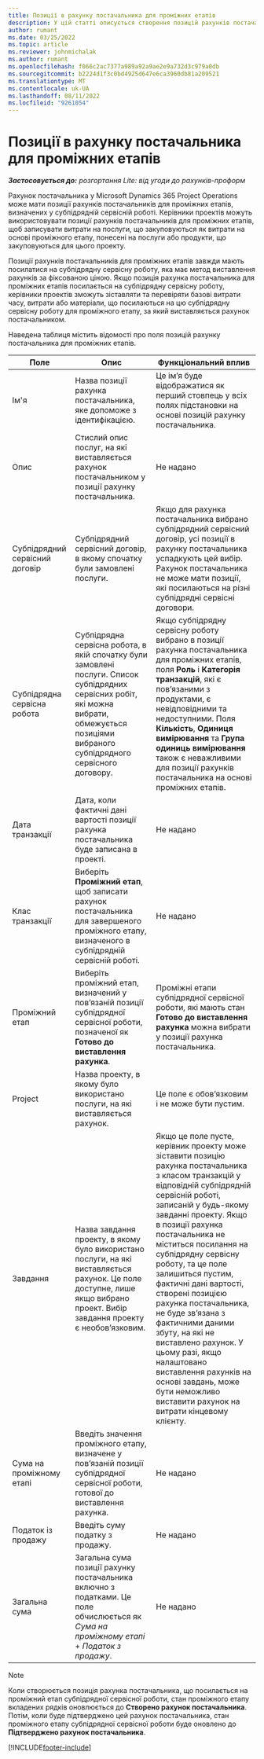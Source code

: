 ```yaml
---
title: Позиції в рахунку постачальника для проміжних етапів
description: У цій статті описується створення позицій рахунків постачальників для проміжних етапів у субпідрядному сервісному договорі.
author: rumant
ms.date: 03/25/2022
ms.topic: article
ms.reviewer: johnmichalak
ms.author: rumant
ms.openlocfilehash: f066c2ac7377a989a92a9ae2e9a732d3c979a0db
ms.sourcegitcommit: b2224d1f3c0bd4925d647e6ca3960db81a209521
ms.translationtype: MT
ms.contentlocale: uk-UA
ms.lasthandoff: 08/11/2022
ms.locfileid: "9261054"
---
```

# <a name="vendor-invoice-lines-for-milestones"></a>Позиції в рахунку постачальника для проміжних етапів

_**Застосовується до:** розгортання Lite: від угоди до рахунків-проформ_

Рахунок постачальника у Microsoft Dynamics 365 Project Operations може мати позиції рахунків постачальників для проміжних етапів, визначених у субпідрядній сервісній роботі. Керівники проектів можуть використовувати позиції рахунків постачальників для проміжних етапів, щоб записувати витрати на послуги, що закуповуються як витрати на основі проміжного етапу, понесені на послуги або продукти, що закуповуються для цього проекту.

Позиції рахунків постачальників для проміжних етапів завжди мають посилатися на субпідрядну сервісну роботу, яка має метод виставлення рахунків за фіксованою ціною. Якщо позиція рахунка постачальника для проміжних етапів посилається на субпідрядну сервісну роботу, керівники проектів зможуть зіставляти та перевіряти базові витрати часу, витрати або матеріали, що посилаються на цю субпідрядну сервісну роботу для проміжного етапу, за який виставляється рахунок постачальником.

Наведена таблиця містить відомості про поля позицій рахунку постачальника для проміжних етапів.

| Поле | Опис | Функціональний вплив |
| --- | --- | --- |
| Ім'я | Назва позиції рахунка постачальника, яке допоможе з ідентифікацією. | Це ім’я буде відображатися як перший стовпець у всіх полях підстановки на основі позицій рахунку постачальника. |
| Опис | Стислий опис послуг, на які виставляється рахунок постачальником у позиції рахунку постачальника. | Не надано |
| Субпідрядний сервісний договір | Субпідрядний сервісний договір, в якому спочатку були замовлені послуги. | Якщо для рахунка постачальника вибрано субпідрядний сервісний договір, усі позиції в рахунку постачальника успадкують цей вибір. Рахунок постачальника не може мати позиції, які посилаються на різні субпідрядні сервісні договори. |
| Субпідрядна сервісна робота | Субпідрядна сервісна робота, в якій спочатку були замовлені послуги. Список субпідрядних сервісних робіт, які можна вибрати, обмежується позиціями вибраного субпідрядного сервісного договору. | Якщо субпідрядну сервісну роботу вибрано в позиції рахунка постачальника для проміжних етапів, поля **Роль** і **Категорія транзакцій**, які є пов’язаними з продуктами, є невідповідними та недоступними. Поля **Кількість**, **Одиниця вимірювання** та **Група одиниць вимірювання** також є неважливими для позиції рахунків постачальника на основі проміжних етапів. |
| Дата транзакції | Дата, коли фактичні дані вартості позиції рахунка постачальника буде записана в проекті. | Не надано |
| Клас транзакції | Виберіть **Проміжний етап**, щоб записати рахунок постачальника для завершеного проміжного етапу, визначеного в субпідрядній сервісній роботі. | Не надано |
| Проміжний етап | Виберіть проміжний етап, визначений у пов’язаній позиції субпідрядної сервісної роботи, позначеної як **Готово до виставлення рахунка**. | Проміжні етапи субпідрядної сервісної роботи, які мають стан **Готово до виставлення рахунка** можна вибрати у позиції рахунка постачальника. |
| Project | Назва проекту, в якому було використано послуги, на які виставляється рахунок. | Це поле є обов’язковим і не може бути пустим. |
| Завдання | Назва завдання проекту, в якому було використано послуги, на які виставляється рахунок. Це поле доступне, лише якщо вибрано проект. Вибір завдання проекту є необов’язковим. | Якщо це поле пусте, керівник проекту може зіставити позицію рахунка постачальника з класом транзакцій у відповідній субпідрядній сервісній роботі, записаній у будь-якому завданні проекту. Якщо в позиції рахунка постачальника не міститься посилання на субпідрядну сервісну роботу, та це поле залишиться пустим, фактичні дані вартості, створені позицією рахунка постачальника, не буде зв’язана з фактичними даними збуту, на які не виставлено рахунок. У цьому разі, якщо налаштовано виставлення рахунків на основі завдань, може бути неможливо виставити рахунок на витрати кінцевому клієнту. |
| Сума на проміжному етапі | Введіть значення проміжного етапу, визначене у пов’язаній позиції субпідрядної сервісної роботи, готової до виставлення рахунка. | Не надано |
| Податок із продажу | Введіть суму податку з продажу. | Не надано |
| Загальна сума | Загальна сума позиції рахунку постачальника включно з податками. Це поле обчислюється як *Сума на проміжному етапі* + *Податок з продажу*. | Не надано |

> [!NOTE]
> Коли створюється позиція рахунка постачальника, що посилається на проміжний етап субпідрядної сервісної роботи, стан проміжного етапу вкладених рядків оновлюється до **Створено рахунок постачальника**. Потім, коли буде підтверджено цей рахунок постачальника, стан проміжного етапу субпідрядної сервісної роботи буде оновлено до **Підтверджено рахунок постачальника**.

[!INCLUDE[footer-include](../../includes/footer-banner.md)]
